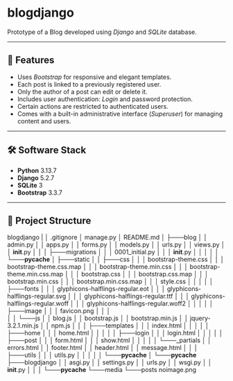 # blogdjango

Prototype of a Blog developed using _Django_ and _SQLite_ database.

---

## 🚀 Features

- Uses _Bootstrap_ for responsive and elegant templates.
- Each post is linked to a previously registered user.
- Only the author of a post can edit or delete it.
- Includes user authentication: _Login_ and password protection.
- Certain actions are restricted to authenticated users.
- Comes with a built-in administrative interface (_Superuser_) for managing content and users.

---

## 🛠️ Software Stack

- **Python** 3.13.7  
- **Django** 5.2.7  
- **SQLite** 3  
- **Bootstrap** 3.3.7  

---

## 📁 Project Structure

blogdjango
|
│   .gitignore
│   manage.py
│   README.md
│
├───blog
│   │   admin.py
│   │   apps.py
│   │   forms.py
│   │   models.py
│   │   urls.py
│   │   views.py
│   │   __init__.py
│   │
│   ├───migrations
│   │   │   0001_initial.py
│   │   │   __init__.py
│   │   │
│   │   └───__pycache__
│   ├───static
│   │   ├───css
│   │   │       bootstrap-theme.css
│   │   │       bootstrap-theme.css.map
│   │   │       bootstrap-theme.min.css
│   │   │       bootstrap-theme.min.css.map
│   │   │       bootstrap.css
│   │   │       bootstrap.css.map
│   │   │       bootstrap.min.css
│   │   │       bootstrap.min.css.map
│   │   │       style.css
│   │   │
│   │   ├───fonts
│   │   │       glyphicons-halflings-regular.eot
│   │   │       glyphicons-halflings-regular.svg
│   │   │       glyphicons-halflings-regular.ttf
│   │   │       glyphicons-halflings-regular.woff
│   │   │       glyphicons-halflings-regular.woff2
│   │   │
│   │   ├───image
│   │   │       favicon.png
│   │   │       
│   │   └───js
│   │           blog.js
│   │           bootstrap.js
│   │           bootstrap.min.js
│   │           jquery-3.2.1.min.js
│   │           npm.js
│   │
│   ├───templates
│   │   │   index.html
│   │   │
│   │   ├───home
│   │   │       home.html
│   │   │
│   │   ├───login
│   │   │       login.html
│   │   │
│   │   ├───post
│   │   │       form.html
│   │   │       show.html
│   │   │
│   │   └───_partials
│   │           errors.html
│   │           footer.html
│   │           header.html
│   │           message.html
│   │
│   ├───utils
│   │   │   utils.py
│   │   │
│   │   └───__pycache__
│   └───__pycache__
├───blogdjango
│   │   asgi.py
│   │   settings.py
│   │   urls.py
│   │   wsgi.py
│   │   __init__.py
│   │
│   └───__pycache__
└───media
    └───posts
            noimage.png